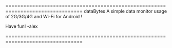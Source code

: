 ================================================================================
                                dataBytes
                A simple data monitor usage of 2G/3G/4G 
                          and Wi-Fi for Android !











Have fun!
-alex


================================================================================
